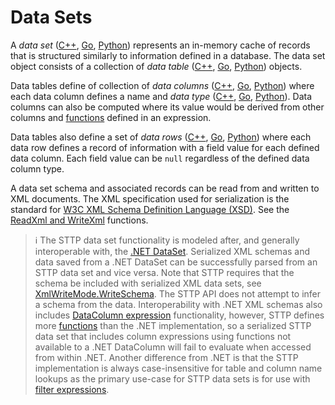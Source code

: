# Data Sets

A _data set_ ([C++](https://github.com/sttp/cppapi/blob/master/src/lib/data/DataSet.h), [Go](https://github.com/sttp/goapi/blob/main/sttp/data/DataSet.go), [Python](https://github.com/sttp/pyapi/blob/main/src/sttp/data/dataset.py)) represents an in-memory cache of records that is structured similarly to information defined in a database. The data set object consists of a collection of _data table_ ([C++](https://github.com/sttp/cppapi/blob/master/src/lib/data/DataTable.h), [Go](https://github.com/sttp/goapi/blob/main/sttp/data/DataTable.go), [Python](https://github.com/sttp/pyapi/blob/main/src/sttp/data/datatable.py)) objects.

Data tables define of collection of _data columns_ ([C++](https://github.com/sttp/cppapi/blob/master/src/lib/data/DataColumn.h#L59), [Go](https://github.com/sttp/goapi/blob/main/sttp/data/DataColumn.go), [Python](https://github.com/sttp/pyapi/blob/main/src/sttp/data/datacolumn.py)) where each data column defines a name and _data type_ ([C++](https://github.com/sttp/cppapi/blob/master/src/lib/data/DataColumn.h#L31), [Go](https://github.com/sttp/goapi/blob/main/sttp/data/DataType.go), [Python](https://github.com/sttp/pyapi/blob/main/src/sttp/data/datatype.py)). Data columns can also be computed where its value would be derived from other columns and [functions](https://github.com/sttp/cppapi/blob/master/doc/FilterExpressions.md#filter-expression-functions) defined in an expression.

Data tables also define a set of _data rows_ ([C++](https://github.com/sttp/cppapi/blob/master/src/lib/data/DataRow.h), [Go](https://github.com/sttp/goapi/blob/main/sttp/data/DataRow.go), [Python](https://github.com/sttp/pyapi/blob/main/src/sttp/data/datarow.py)) where each data row defines a record of information with a field value for each defined data column. Each field value can be `null` regardless of the defined data column type.

A data set schema and associated records can be read from and written to XML documents. The XML specification used for serialization is the standard for [W3C XML Schema Definition Language (XSD)](https://www.w3.org/TR/xmlschema/). See the [ReadXml and WriteXml](https://github.com/sttp/cppapi/blob/master/src/lib/data/DataSet.h#L80) functions.

> :information_source: The STTP data set functionality is modeled after, and generally interoperable with, the [.NET DataSet](https://docs.microsoft.com/en-us/dotnet/api/system.data.dataset). Serialized XML schemas and data saved from a .NET DataSet can be successfully parsed from an STTP data set and vice versa. Note that STTP requires that the schema be included with serialized XML data sets, see [XmlWriteMode.WriteSchema](https://docs.microsoft.com/en-us/dotnet/api/system.data.xmlwritemode). The STTP API does not attempt to infer a schema from the data. Interoperability with .NET XML schemas also includes [DataColumn expression](https://docs.microsoft.com/en-us/dotnet/api/system.data.datacolumn.expression) functionality, however, STTP defines more [functions](https://github.com/sttp/cppapi/blob/master/doc/FilterExpressions.md#filter-expression-functions) than the .NET implementation, so a serialized STTP data set that includes column expressions using functions not available to a .NET DataColumn will fail to evaluate when accessed from within .NET. Another difference from .NET is that the STTP implementation is always case-insensitive for table and column name lookups as the primary use-case for STTP data sets is for use with [filter expressions](../filter-expressions/).  
